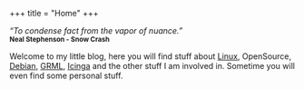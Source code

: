 +++
title = "Home"
+++

_“To condense fact from the vapor of nuance.”_ <br />
<small>**Neal Stephenson - Snow Crash**</small>

Welcome to my little blog, here you will find stuff about [Linux](https://linux.org), OpenSource, [Debian](https://debian.org), [GRML](https://www.grml.org), [Icinga](https://www.icinga.org) and the other stuff I am involved in. Sometime you will even find some personal stuff. 
